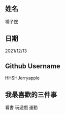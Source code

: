 姓名
----
楊子鋐

日期
----
2021/12/13

Github Username
---------------
HHSHJerryapple

我最喜歡的三件事
---------------
看書 玩遊戲 運動
